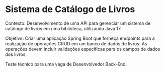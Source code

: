 # Sistema de Catálogo de Livros
Contexto: Desenvolvimento de uma API para gerenciar um sistema de catálogo de livros
em uma biblioteca, utilizando Java 17.

Objetivo: Criar uma aplicação Spring Boot que forneça endpoints para a realização de
operações CRUD em um banco de dados de livros. As operações devem incluir validações
específicas para os campos de dados dos livros.

Teste técnico para uma vaga de Desenvolvedor Back-End.
